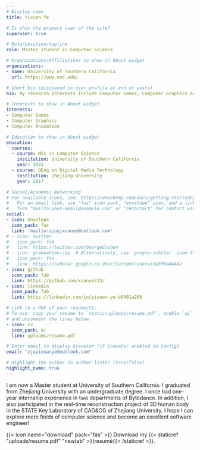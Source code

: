 ```yaml
---
# Display name
title: Yixuan Ye

# Is this the primary user of the site?
superuser: true

# Role/position/tagline
role: Master student in Computer Science

# Organizations/Affiliations to show in About widget
organizations:
- name: University of Southern California
  url: https://www.usc.edu/

# Short bio (displayed in user profile at end of posts)
bio: My research interests include Computer Games, Computer Graphics and Computer Animation.

# Interests to show in About widget
interests:
- Computer Games
- Computer Graphics
- Computer Animation

# Education to show in About widget
education:
  courses:
  - course: MSc in Computer Science
    institution: University of Southern California
    year: 2021
  - course: BEng in Digital Media Technology
    institution: Zhejiang University
    year: 2017

# Social/Academic Networking
# For available icons, see: https://wowchemy.com/docs/getting-started/page-builder/#icons
#   For an email link, use "fas" icon pack, "envelope" icon, and a link in the
#   form "mailto:your-email@example.com" or "/#contact" for contact widget.
social:
- icon: envelope
  icon_pack: fas
  link: 'mailto:zjuyixuanye@outlook.com'
# - icon: twitter
#   icon_pack: fab
#   link: https://twitter.com/GeorgeCushen
# - icon: graduation-cap  # Alternatively, use `google-scholar` icon from `ai` icon pack
#   icon_pack: fas
#   link: https://scholar.google.co.uk/citations?user=sIwtMXoAAAAJ
- icon: github
  icon_pack: fab
  link: https://github.com/xuanye233/
- icon: linkedin
  icon_pack: fab
  link: https://linkedin.com/in/yixuan-ye-b8901a208

# Link to a PDF of your resume/CV.
# To use: copy your resume to `static/uploads/resume.pdf`, enable `ai` icons in `params.toml`, 
# and uncomment the lines below.
- icon: cv
  icon_pack: ai
  link: uploads/resume.pdf

# Enter email to display Gravatar (if Gravatar enabled in Config)
email: "zjuyixuanye@outlook.com"

# Highlight the author in author lists? (true/false)
highlight_name: true
---
```


I am now a Master student at University of Southern California. I graduated from Zhejiang University with an undergraduate degree. I once had one-year internship experience in two departments of Bytedance. In addition, I also participated in the real-time reconstruction project of 3D human body in the STATE Key Laboratory of CAD&CG of Zhejiang University. I hope I can explore more fields of computer science and become an excellent software engineer!

{{< icon name="download" pack="fas" >}} Download my {{< staticref "uploads/resume.pdf" "newtab" >}}resumé{{< /staticref >}}.
